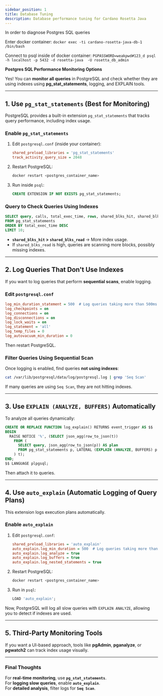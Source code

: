 ```yaml
---
sidebar_position: 1
title: Database Tuning
description: Database performance tuning for Cardano Rosetta Java
---
```


In order to diagnose Postgres SQL queries

Enter docker container:
`docker exec -ti cardano-rosetta-java-db-1 /bin/bash`

Connect to psql inside of docker container:
`PGPASSWORD=weakpwd#123_d psql -h localhost -p 5432 -d rosetta-java  -U rosetta_db_admin`

**Postgres SQL Performance Monitoring Options**

Yes! You can **monitor all queries** in PostgreSQL and check whether they are using indexes using **pg_stat_statements**, logging, and EXPLAIN tools.

---

## **1. Use `pg_stat_statements` (Best for Monitoring)**

PostgreSQL provides a built-in extension `pg_stat_statements` that tracks query performance, including index usage.

### **Enable `pg_stat_statements`**

1. Edit `postgresql.conf` (inside your container):
   ```ini
   shared_preload_libraries = 'pg_stat_statements'
   track_activity_query_size = 2048
   ```
2. Restart PostgreSQL:
   ```bash
   docker restart <postgres_container_name>
   ```
3. Run inside `psql`:
   ```sql
   CREATE EXTENSION IF NOT EXISTS pg_stat_statements;
   ```

### **Query to Check Queries Using Indexes**

```sql
SELECT query, calls, total_exec_time, rows, shared_blks_hit, shared_blks_read
FROM pg_stat_statements
ORDER BY total_exec_time DESC
LIMIT 10;
```

- **`shared_blks_hit` > `shared_blks_read`** → More index usage.
- If `shared_blks_read` is high, queries are scanning more blocks, possibly missing indexes.

---

## **2. Log Queries That Don't Use Indexes**

If you want to log queries that perform **sequential scans**, enable logging.

### **Edit `postgresql.conf`**

```ini
log_min_duration_statement = 500  # Log queries taking more than 500ms
log_checkpoints = on
log_connections = on
log_disconnections = on
log_lock_waits = on
log_statement = 'all'
log_temp_files = 0
log_autovacuum_min_duration = 0
```

Then restart PostgreSQL.

### **Filter Queries Using Sequential Scan**

Once logging is enabled, find queries **not using indexes**:

```bash
cat /var/lib/postgresql/data/log/postgresql.log | grep 'Seq Scan'
```

If many queries are using `Seq Scan`, they are not hitting indexes.

---

## **3. Use `EXPLAIN (ANALYZE, BUFFERS)` Automatically**

To analyze all queries dynamically:

```sql
CREATE OR REPLACE FUNCTION log_explain() RETURNS event_trigger AS $$
BEGIN
  RAISE NOTICE '%', (SELECT json_agg(row_to_json(t))
    FROM (
      SELECT query, json_agg(row_to_json(p)) AS plan
      FROM pg_stat_statements p, LATERAL (EXPLAIN (ANALYZE, BUFFERS) p.query) q
    ) t);
END;
$$ LANGUAGE plpgsql;
```

Then attach it to queries.

---

## **4. Use `auto_explain` (Automatic Logging of Query Plans)**

This extension logs execution plans automatically.

### **Enable `auto_explain`**

1. Edit `postgresql.conf`:
   ```ini
   shared_preload_libraries = 'auto_explain'
   auto_explain.log_min_duration = 500  # Log queries taking more than 500ms
   auto_explain.log_analyze = true
   auto_explain.log_buffers = true
   auto_explain.log_nested_statements = true
   ```
2. Restart PostgreSQL:
   ```bash
   docker restart <postgres_container_name>
   ```
3. Run in `psql`:
   ```sql
   LOAD 'auto_explain';
   ```

Now, PostgreSQL will log all slow queries with `EXPLAIN ANALYZE`, allowing you to detect if indexes are used.

---

## **5. Third-Party Monitoring Tools**

If you want a UI-based approach, tools like **pgAdmin**, **pganalyze**, or **pgwatch2** can track index usage visually.

---

### **Final Thoughts**

For **real-time monitoring**, use **`pg_stat_statements`**.  
For **logging slow queries**, enable **`auto_explain`**.  
For **detailed analysis**, filter logs for **`Seq Scan`**.
